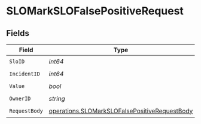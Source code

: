 # SLOMarkSLOFalsePositiveRequest


## Fields

| Field                                                                                                          | Type                                                                                                           | Required                                                                                                       | Description                                                                                                    |
| -------------------------------------------------------------------------------------------------------------- | -------------------------------------------------------------------------------------------------------------- | -------------------------------------------------------------------------------------------------------------- | -------------------------------------------------------------------------------------------------------------- |
| `SloID`                                                                                                        | *int64*                                                                                                        | :heavy_check_mark:                                                                                             | N/A                                                                                                            |
| `IncidentID`                                                                                                   | *int64*                                                                                                        | :heavy_check_mark:                                                                                             | N/A                                                                                                            |
| `Value`                                                                                                        | *bool*                                                                                                         | :heavy_check_mark:                                                                                             | N/A                                                                                                            |
| `OwnerID`                                                                                                      | *string*                                                                                                       | :heavy_check_mark:                                                                                             | N/A                                                                                                            |
| `RequestBody`                                                                                                  | [operations.SLOMarkSLOFalsePositiveRequestBody](../../models/operations/slomarkslofalsepositiverequestbody.md) | :heavy_check_mark:                                                                                             | N/A                                                                                                            |